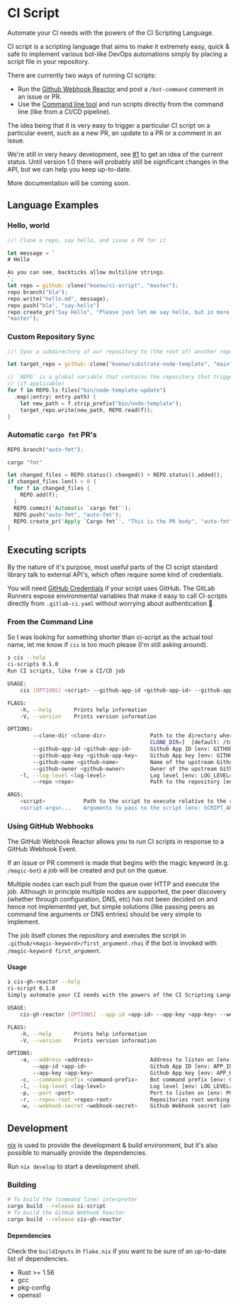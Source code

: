 # CI Script

Automate your CI needs with the powers of the CI Scripting Language.

CI script is a scripting language that aims to make it extremely easy, quick &
safe to implement various bot-like DevOps automations simply by placing a
script file in your repository.

There are currently two ways of running CI scripts:
  * Run the [Github Webhook Reactor]("#github-webhook-reactor") and post a
    `/bot-command` comment in an issue or PR.
  * Use the [Command line tool]("#from-the-command-line") and run scripts directly from
    the command line (like from a CI/CD pipeline).

The idea being that it is very easy to trigger a particular CI script on a
particular event, such as a new PR, an update to a PR or a comment in an issue.

We're still in very heavy development, see
[#1](https://github.com/paritytech/ci-script/issues/1) to get an idea of the current
status. Until version 1.0 there will probably still be significant changes in the API, but
we can help you keep up-to-date.

More documentation will be coming soon.

## Language Examples

### Hello, world

```rust
//! Clone a repo, say hello, and issue a PR for it

let message = `
# Hello

As you can see, backticks allow multiline strings.
`;
let repo = github::clone("koenw/ci-script", "master");
repo.branch("bla");
repo.write("hello.md", message);
repo.push("bla", "say-hello")
repo.create_pr("Say Hello", "Please just let me say hello, but in more words", "say-hello",
"master");
```

### Custom Repository Sync

```rust
//! Sync a subdirectory of our repository to (the root of) another repository

let target_repo = github::clone("koenw/substrate-node-template", "main");

// `REPO` is a global variable that contains the repository that triggered our script
// (if applicable)
for f in REPO.ls-files("bin/node-template-update")
  .map(|entry| entry.path) {
    let new_path = f.strip_prefix("bin/node-template");
    target_repo.write(new_path, REPO.read(f));
}
```

### Automatic `cargo fmt` PR's

```rust
REPO.branch("auto-fmt");

cargo "fmt"

let changed_files = REPO.status().changed() + REPO.status().added();
if changed_files.len() > 0 {
  for f in changed_files {
    REPO.add(f);
  }
  REPO.commit('Automatic `cargo fmt`');
  REPO.push("auto-fmt", "auto-fmt");
  REPO.create_pr('Apply `Cargo fmt`', "This is the PR body", "auto-fmt", "master");
}
```

## Executing scripts

By the nature of it's purpose, most useful parts of the CI script standard
library talk to external API's, which often require some kind of credentials.

You will need [GitHub
Credentials](https://docs.github.com/en/developers/apps/building-github-apps/authenticating-with-github-apps)
if your script uses GitHub.
The GitLab Runners expose environmental variables that make it easy to call
CI-scripts directly from `.gitlab-ci.yaml` without worrying about
authentication 🚀.

### From the Command Line

So I was looking for something shorter than ci-script as the actual tool name, let me know
if `cis` is too much please (I'm still asking around).

```sh
❯ cis --help
ci-scripts 0.1.0
Run CI scripts, like from a CI/CD job

USAGE:
    cis [OPTIONS] <script> --github-app-id <github-app-id> --github-app-key <github-app-key> --github-name <github-name> --github-owner <github-owner> [script-args]...

FLAGS:
    -h, --help       Prints help information
    -V, --version    Prints version information

OPTIONS:
        --clone-dir <clone-dir>              Path to the directory where the script can clone repositories to [env:
                                             CLONE_DIR=]  [default: /tmp]
        --github-app-id <github-app-id>      Github App ID [env: GITHUB_APP_ID=]
        --github-app-key <github-app-key>    Github App key [env: GITHUB_APP_KEY]
        --github-name <github-name>          Name of the upstream Github repository [env: GITHUB_NAME=]
        --github-owner <github-owner>        Owner of the upstream Github repository [env: GITHUB_OWNER=]
    -l, --log-level <log-level>              Log level [env: LOG_LEVEL=]  [default: info]
        --repo <repo>                        Path to the repository [env: REPO=]  [default: ./]

ARGS:
    <script>            Path to the script to execute relative to the root of the script's repository [env: SCRIPT=]
    <script-args>...    Arguments to pass to the script [env: SCRIPT_ARGS=
```

### Using GitHub Webhooks

The GitHub Webhook Reactor allows you to run CI scripts in response to a GitHub
Webhook Event.

If an issue or PR comment is made that begins with the magic keyword (e.g.
`/magic-bot`) a job will be created and put on the queue.

Multiple nodes can each pull from the queue over HTTP and execute the job.
Although in principle multiple nodes are supported, the peer discovery (whether
through configuration, DNS, etc) has not been decided on and hence not
implemented yet, but simple solutions (like passing peers as command line
arguments or DNS entries) should be very simple to implement.

The job itself clones the repository and executes the script in
`.github/<magic-keyword>/first_argument.rhai` if the bot is invoked with
`/magic-keyword first_argument`.

#### Usage

```sh
❯ cis-gh-reactor --help
ci-script 0.1.0
Simply automate your CI needs with the powers of the CI Scripting Language

USAGE:
    cis-gh-reactor [OPTIONS] --app-id <app-id> --app-key <app-key> --webhook-secret <webhook-secret>

FLAGS:
    -h, --help       Prints help information
    -V, --version    Prints version information

OPTIONS:
    -a, --address <address>                  Address to listen on [env: ADDRESS=]  [default: 127.0.0.1]
        --app-id <app-id>                    Github App ID [env: APP_ID=]
        --app-key <app-key>                  Github App key [env: APP_KEY]
    -c, --command-prefix <command-prefix>    Bot command prefix [env: COMMAND_PREFIX=]  [default: /benchbot]
    -l, --log-level <log-level>              Log level [env: LOG_LEVEL=]  [default: info]
    -p, --port <port>                        Port to listen on [env: PORT=]  [default: 3000]
    -r, --repos-root <repos-root>            Repositories root working directory [env: REPOS_ROOT=]  [default: ./repos]
    -w, --webhook-secret <webhook-secret>    Github Webhook secret [env: WEBHOOK_SECRET]
```

## Development

[nix](https://nixos.org) is used to provide the development & build
environment, but it's also possible to manually provide the dependencies.

Run `nix develop` to start a development shell.

### Building

```sh
# To build the (command line) interpreter
cargo build --release ci-script
# To build the GitHub Webhook Reactor
cargo build --release cis-gh-reactor
```

#### Dependencies

Check the `buildInputs` in `flake.nix` if you want to be sure of an up-to-date
list of dependencies.

* Rust >= 1.56
* gcc
* pkg-config
* openssl
